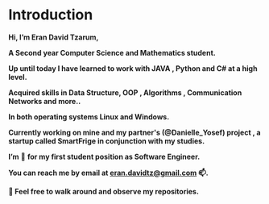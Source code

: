 # Introduction

**Hi, I’m Eran David Tzarum,**

**A Second year Computer Science and Mathematics student.**

**Up until today I have learned to work with JAVA , Python and C# at a high level.**

**Acquired skills in Data Structure, OOP , Algorithms , Communication Networks and more..**

**In both operating systems Linux and Windows.**

**Currently working on mine and my partner's (@Danielle_Yosef) project , a startup called SmartFrige in conjunction with my studies.**

**I’m**  **👀** **for my first student position as Software Engineer.**

**You can reach me by email at eran.davidtz@gmail.com 📫.**

**🌱 Feel free to walk around and observe my repositories.**

